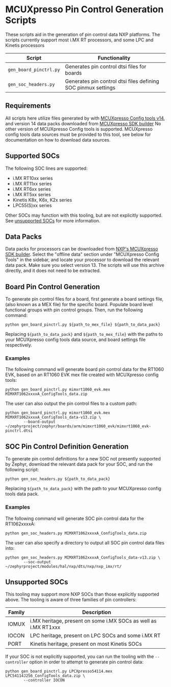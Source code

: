 # MCUXpresso Pin Control Generation Scripts

These scripts aid in the generation of pin control data NXP platforms. The
scripts currently support most i.MX RT processors, and some LPC and Kinetis
processors

| Script                     | Functionality                               |
| -------------------------- | ------------------------------------------- |
| `gen_board_pinctrl.py`     | Generates pin control dtsi files for boards |
| `gen_soc_headers.py`       | Generates pin control dtsi files defining SOC pinmux settings |

## Requirements

All scripts here utilize files generated by with [MCUXpresso Config
tools v14](https://www.nxp.com/design/software/development-software/mcuxpresso-software-and-tools-/mcuxpresso-config-tools-pins-clocks-peripherals:MCUXpresso-Config-Tools),
and version 14 data packs downloaded from
[MCUXpresso SDK builder](https://mcuxpresso.nxp.com/en/select_config_tools_data)
No other version of MCUXpresso Config tools is supported.
MCUXpresso config tools data sources must be provided to this tool, see below
for documentation on how to download data sources.


## Supported SOCs

The following SOC lines are supported:
- i.MX RT10xx series
- i.MX RT11xx series
- i.MX RT6xx series
- i.MX RT5xx series
- Kinetis K8x, K6x, K2x series
- LPC55(S)xx series

Other SOCs may function with this tooling, but are not explicitly supported.
See [unsupported SOCs](#unsupported-socs) for more information.

## Data Packs
Data packs for processors can be downloaded from
[NXP's MCUXpresso SDK builder](https://mcuxpresso.nxp.com/en/select_config_tools_data).
Select the "offline data"
section under "MCUXpresso Config Tools" in the sidebar, and locate your
processor to download the relevant data pack. Make sure you select version 13.
The scripts will use this archive directly, and it does not need to be extracted.

## Board Pin Control Generation

To generate pin control files for a board, first generate a board settings file,
(also known as a MEX file) for the specific board. Populate board level
functional groups with pin control groups. Then, run the following command:

```
python gen_board_pinctrl.py ${path_to_mex_file} ${path_to_data_pack}
```

Replacing `${path_to_data_pack}` and `${path_to_mex_file}` with the paths to
your MCUXpresso config tools data source, and board settings file respectively.

### Examples

The following command will generate board pin control data for the
RT1060 EVK, based on an RT1060 EVK mex file created with MCUXpresso config
tools:

```
python gen_board_pinctrl.py mimxrt1060_evk.mex MIMXRT1062xxxxA_ConfigTools_data.zip
```

The user can also output the pin control files to a custom path:
```
python gen_board_pinctrl.py mimxrt1060_evk.mex MIMXRT1062xxxxA_ConfigTools_data-v13.zip \
        --board-output ~/zephyrproject/zephyr/boards/arm/mimxrt1060_evk/mimxrt1060_evk-pinctrl.dtsi
```

## SOC Pin Control Definition Generation

To generate pin control definitions for a new SOC not presently supported by
Zephyr, download the relevant data pack for your SOC, and run the following
script:

```
python gen_soc_headers.py ${path_to_data_pack}
```

Replacing `${path_to_data_pack}` with the path to your MCUXpresso config tools
data pack.


### Examples

The following command will generate SOC pin control data for the RT1062xxxxA:

```
python gen_soc_headers.py MIMXRT1062xxxxA_ConfigTools_data.zip
```

The user can also specify a directory to output all SOC pin control data
files into:

```
python gen_soc_headers.py MIMXRT1062xxxxA_ConfigTools_data-v13.zip \
        --soc-output ~/zephyrproject/modules/hal/nxp/dts/nxp/nxp_imx/rt/
```

## Unsupported SOCs

This tooling may support more NXP SOCs than those explicitly supported
above. The tooling is aware of three families of pin controllers:

| Family    | Description                                                     |
| --------- | --------------------------------------------------------------- |
| IOMUX     | i.MX heritage, present on some i.MX SOCs as well as i.MX RT1xxx |
| IOCON     | LPC heritage, present on LPC SOCs and some i.MX RT              |
| PORT      | Kinetis heritage, present on most Kinetis SOCs                  |


If your SOC is not explicitly supported, you can run the tooling with
the `--controller` option in order to attempt to generate pin control data:

```
python gen_board_pinctrl.py LPCXpresso54114.mex LPC54114J256_ConfigTools_data.zip \
        --controller IOCON
```
